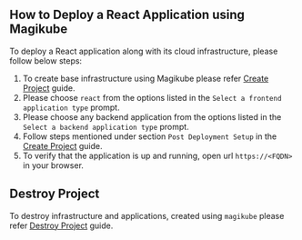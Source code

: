 ## How to Deploy a React Application using Magikube
To deploy a React application along with its cloud infrastructure, please follow below steps:

1. To create base infrastructure using Magikube please refer [Create Project](../../Create-Project.md) guide.
2. Please choose `react` from the options listed in the `Select a frontend application type` prompt.
3. Please choose any backend application from the options listed in the `Select a backend application type` prompt.
4. Follow steps mentioned under section `Post Deployment Setup` in the [Create Project](../../Create-Project.md#post-deployment-setup) guide.
5. To verify that the application is up and running, open url `https://<FQDN>` in your browser.
 
## Destroy Project
To destroy infrastructure and applications, created using `magikube` please refer [Destroy Project](../../Destroy-Project.md) guide.
